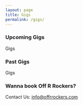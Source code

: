 ```yaml
---
layout: page
title: Gigs
permalink: /gigs/
---
```


### Upcoming Gigs

Gigs

### Past Gigs

Gigs

### Wanna book Off R Rockers?

Contact Us: [info@offrrockers.com](mailto:info@offrrockers.com)
